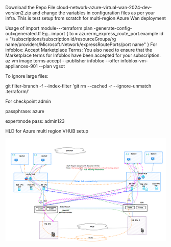Download the Repo File cloud-network-azure-virtual-wan-2024-dev-version2.zip and change the variables in configuration files as per your infra.
This is test setup from scratch for multi-region Azure Wan deployment

Usage of import module---terraform plan -generate-config-out=generated.tf
Eg...import {
  to = azurerm_express_route_port.example
  id = "/subscriptions/subscription id/resourceGroups/rg name/providers/Microsoft.Network/expressRoutePorts/port name"
}
For infoblox:
Accept Marketplace Terms: You also need to ensure that the Marketplace terms for Infoblox have been accepted for your subscription.
az vm image terms accept --publisher infoblox --offer infoblox-vm-appliances-901 --plan vgsot

To ignore large files:

git filter-branch -f --index-filter 'git rm --cached -r --ignore-unmatch .terraform/'

For checkpoint
admin
 
passphrase: azure
 
expertmode pass: admin123

HLD for Azure multi region VHUB setup
 
 ![alt text](image.png)


